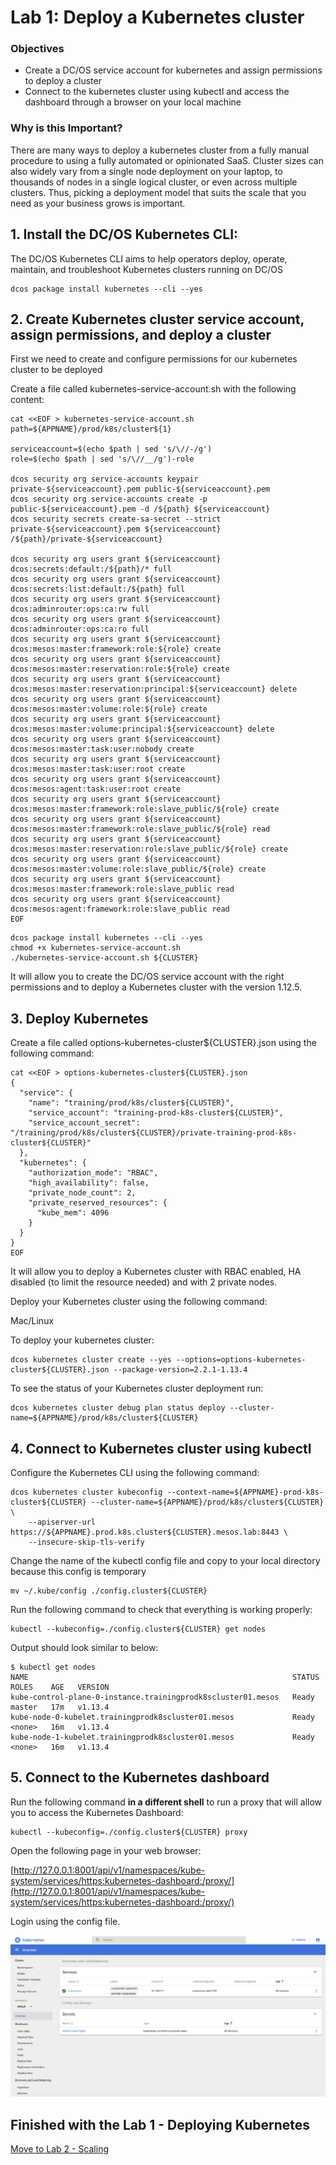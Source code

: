 # Lab 1: Deploy a Kubernetes cluster

### Objectives
- Create a DC/OS service account for kubernetes and assign permissions to deploy a cluster
- Connect to the kubernetes cluster using kubectl and access the dashboard through a browser on your local machine

### Why is this Important?
There are many ways to deploy a kubernetes cluster from a fully manual procedure to using a fully automated or opinionated SaaS. Cluster sizes can also widely vary from a single node deployment on your laptop, to thousands of nodes in a single logical cluster, or even across multiple clusters. Thus, picking a deployment model that suits the scale that you need as your business grows is important. 

## 1. Install the DC/OS Kubernetes CLI:
The DC/OS Kubernetes CLI aims to help operators deploy, operate, maintain, and troubleshoot Kubernetes clusters running on DC/OS
```
dcos package install kubernetes --cli --yes
```

## 2. Create Kubernetes cluster service account, assign permissions, and deploy a cluster
First we need to create and configure permissions for our kubernetes cluster to be deployed

Create a file called kubernetes-service-account.sh with the following content:

```
cat <<EOF > kubernetes-service-account.sh
path=${APPNAME}/prod/k8s/cluster${1}

serviceaccount=$(echo $path | sed 's/\//-/g')
role=$(echo $path | sed 's/\//__/g')-role

dcos security org service-accounts keypair private-${serviceaccount}.pem public-${serviceaccount}.pem
dcos security org service-accounts create -p public-${serviceaccount}.pem -d /${path} ${serviceaccount}
dcos security secrets create-sa-secret --strict private-${serviceaccount}.pem ${serviceaccount} /${path}/private-${serviceaccount}

dcos security org users grant ${serviceaccount} dcos:secrets:default:/${path}/* full
dcos security org users grant ${serviceaccount} dcos:secrets:list:default:/${path} full
dcos security org users grant ${serviceaccount} dcos:adminrouter:ops:ca:rw full
dcos security org users grant ${serviceaccount} dcos:adminrouter:ops:ca:ro full
dcos security org users grant ${serviceaccount} dcos:mesos:master:framework:role:${role} create
dcos security org users grant ${serviceaccount} dcos:mesos:master:reservation:role:${role} create
dcos security org users grant ${serviceaccount} dcos:mesos:master:reservation:principal:${serviceaccount} delete
dcos security org users grant ${serviceaccount} dcos:mesos:master:volume:role:${role} create
dcos security org users grant ${serviceaccount} dcos:mesos:master:volume:principal:${serviceaccount} delete
dcos security org users grant ${serviceaccount} dcos:mesos:master:task:user:nobody create
dcos security org users grant ${serviceaccount} dcos:mesos:master:task:user:root create
dcos security org users grant ${serviceaccount} dcos:mesos:agent:task:user:root create
dcos security org users grant ${serviceaccount} dcos:mesos:master:framework:role:slave_public/${role} create
dcos security org users grant ${serviceaccount} dcos:mesos:master:framework:role:slave_public/${role} read
dcos security org users grant ${serviceaccount} dcos:mesos:master:reservation:role:slave_public/${role} create
dcos security org users grant ${serviceaccount} dcos:mesos:master:volume:role:slave_public/${role} create
dcos security org users grant ${serviceaccount} dcos:mesos:master:framework:role:slave_public read
dcos security org users grant ${serviceaccount} dcos:mesos:agent:framework:role:slave_public read
EOF
```
```
dcos package install kubernetes --cli --yes
chmod +x kubernetes-service-account.sh
./kubernetes-service-account.sh ${CLUSTER}
```


It will allow you to create the DC/OS service account with the right permissions and to deploy a Kubernetes cluster with the version 1.12.5.



## 3. Deploy Kubernetes
Create a file called options-kubernetes-cluster${CLUSTER}.json using the following command:

```
cat <<EOF > options-kubernetes-cluster${CLUSTER}.json
{
  "service": {
    "name": "training/prod/k8s/cluster${CLUSTER}",
    "service_account": "training-prod-k8s-cluster${CLUSTER}",
    "service_account_secret": "/training/prod/k8s/cluster${CLUSTER}/private-training-prod-k8s-cluster${CLUSTER}"
  },
  "kubernetes": {
    "authorization_mode": "RBAC",
    "high_availability": false,
    "private_node_count": 2,
    "private_reserved_resources": {
      "kube_mem": 4096
    }
  }
}
EOF
```

It will allow you to deploy a Kubernetes cluster with RBAC enabled, HA disabled (to limit the resource needed) and with 2 private nodes.

Deploy your Kubernetes cluster using the following command:

Mac/Linux

To deploy your kubernetes cluster:
```
dcos kubernetes cluster create --yes --options=options-kubernetes-cluster${CLUSTER}.json --package-version=2.2.1-1.13.4
```

To see the status of your Kubernetes cluster deployment run:
```
dcos kubernetes cluster debug plan status deploy --cluster-name=${APPNAME}/prod/k8s/cluster${CLUSTER}
```

## 4. Connect to Kubernetes cluster using kubectl
Configure the Kubernetes CLI using the following command:
```
dcos kubernetes cluster kubeconfig --context-name=${APPNAME}-prod-k8s-cluster${CLUSTER} --cluster-name=${APPNAME}/prod/k8s/cluster${CLUSTER} \
    --apiserver-url https://${APPNAME}.prod.k8s.cluster${CLUSTER}.mesos.lab:8443 \
    --insecure-skip-tls-verify
```

Change the name of the kubectl config file and copy to your local directory because this config is temporary
```
mv ~/.kube/config ./config.cluster${CLUSTER}
```

Run the following command to check that everything is working properly:
```
kubectl --kubeconfig=./config.cluster${CLUSTER} get nodes
```

Output should look similar to below:
```
$ kubectl get nodes
NAME                                                           STATUS   ROLES    AGE   VERSION
kube-control-plane-0-instance.trainingprodk8scluster01.mesos   Ready    master   17m   v1.13.4
kube-node-0-kubelet.trainingprodk8scluster01.mesos             Ready    <none>   16m   v1.13.4
kube-node-1-kubelet.trainingprodk8scluster01.mesos             Ready    <none>   16m   v1.13.4
```

## 5. Connect to the Kubernetes dashboard
Run the following command **in a different shell** to run a proxy that will allow you to access the Kubernetes Dashboard:

```
kubectl --kubeconfig=./config.cluster${CLUSTER} proxy
```

Open the following page in your web browser:

[http://127.0.0.1:8001/api/v1/namespaces/kube-system/services/https:kubernetes-dashboard:/proxy/](http://127.0.0.1:8001/api/v1/namespaces/kube-system/services/https:kubernetes-dashboard:/proxy/)

Login using the config file.

![Kubernetes dashboard](https://github.com/ably77/dcos-kubernetes-training/blob/master/images/lab1_1.png)

## Finished with the Lab 1 - Deploying Kubernetes

[Move to Lab 2 - Scaling](https://github.com/c-mcinerney/dcos-kubernetes-training/blob/master/lab2_scaling.md)
